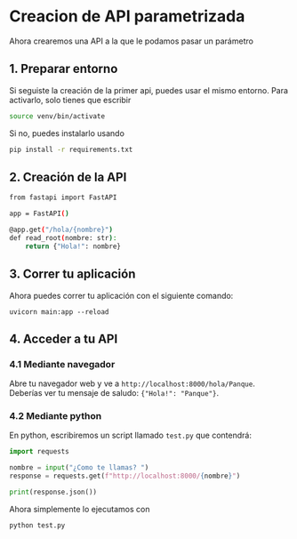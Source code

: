 # Creacion de API parametrizada

Ahora crearemos una API a la que le podamos pasar un parámetro

## 1. Preparar entorno

Si seguiste la creación de la primer api, puedes usar el mismo entorno. Para activarlo, solo tienes que escribir

```bash
source venv/bin/activate
```

Si no, puedes instalarlo usando

```bash
pip install -r requirements.txt
```

## 2. Creación de la API

```bash
from fastapi import FastAPI

app = FastAPI()

@app.get("/hola/{nombre}")
def read_root(nombre: str):
    return {"Hola!": nombre}

```

## 3. Correr tu aplicación

Ahora puedes correr tu aplicación con el siguiente comando:

```
uvicorn main:app --reload

```

## 4. Acceder a tu API

### 4.1 Mediante navegador

Abre tu navegador web y ve a `http://localhost:8000/hola/Panque`. Deberías ver tu mensaje de saludo: `{"Hola!": "Panque"}`.

### 4.2 Mediante python

En python, escribiremos un script llamado `test.py` que contendrá:

```python
import requests

nombre = input("¿Como te llamas? ")
response = requests.get(f"http://localhost:8000/{nombre}")

print(response.json())
```

Ahora simplemente lo ejecutamos con 

```
python test.py
```